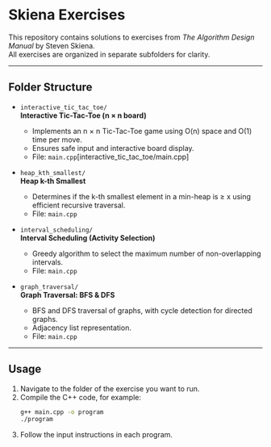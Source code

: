 # Skiena Exercises

This repository contains solutions to exercises from *The Algorithm Design Manual* by Steven Skiena.  
All exercises are organized in separate subfolders for clarity.

---

## Folder Structure

- `interactive_tic_tac_toe/`  
  **Interactive Tic-Tac-Toe (n × n board)**  
  - Implements an n × n Tic-Tac-Toe game using O(n) space and O(1) time per move.  
  - Ensures safe input and interactive board display.  
  - File: `main.cpp`[interactive_tic_tac_toe/main.cpp]

- `heap_kth_smallest/`  
  **Heap k-th Smallest**  
  - Determines if the k-th smallest element in a min-heap is ≥ x using efficient recursive traversal.  
  - File: `main.cpp`

- `interval_scheduling/`  
  **Interval Scheduling (Activity Selection)**  
  - Greedy algorithm to select the maximum number of non-overlapping intervals.  
  - File: `main.cpp`

- `graph_traversal/`  
  **Graph Traversal: BFS & DFS**  
  - BFS and DFS traversal of graphs, with cycle detection for directed graphs.  
  - Adjacency list representation.  
  - File: `main.cpp`

---

## Usage

1. Navigate to the folder of the exercise you want to run.  
2. Compile the C++ code, for example:
   ```bash
   g++ main.cpp -o program
   ./program
3. Follow the input instructions in each program.
